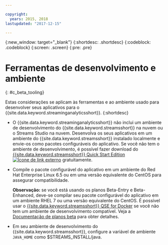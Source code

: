 ```yaml
---

copyright:
  years: 2015, 2018
lastupdated: "2017-12-15"

---
```


<!-- Attribute definitions -->
{:new_window: target="_blank"}
{:shortdesc: .shortdesc}
{:codeblock: .codeblock}
{:screen: .screen}
{:pre: .pre}

# Ferramentas de desenvolvimento e ambiente
{: #c_beta_tooling}


Estas considerações se aplicam às ferramentas e ao ambiente usado para desenvolver seus aplicativos para o {{site.data.keyword.streaminganalyticsshort}}.
{:shortdesc}


* O {{site.data.keyword.streaminganalyticsshort}} não inclui um ambiente de desenvolvimento do {{site.data.keyword.streamsshort}}
na nuvem ou o Streams Studio na nuvem. Desenvolva os seus aplicativos em um ambiente do {{site.data.keyword.streamsshort}} instalado localmente e envie-os
como pacotes configuráveis do aplicativo. Se você não tem o ambiente de desenvolvimento, é possível fazer download do [{{site.data.keyword.streamsshort}} Quick Start Edition ![Ícone de link externo](../../icons/launch-glyph.svg "Ícone de link externo")](http://ibmstreams.github.io/streamsx.documentation/docs/4.2/qse-intro/) gratuitamente.
* Compile o pacote configurável do aplicativo em um ambiente do Red Hat Enterprise Linux 6.5 ou em uma versão equivalente do CentOS para assegurar
compatibilidade.

  **Observação:** se você está usando os planos Beta-Entry e Beta-Enhanced, deve-se compilar seu pacote configurável do aplicativo em um ambiente RHEL 7 ou uma versão equivalente do CentOS. É possível usar o [{{site.data.keyword.streamsshort}} QSE for Docker](https://www-01.ibm.com/marketing/iwm/iwm/web/preLogin.do?source=swg-ibmistvi) se você não tem um ambiente de desenvolvimento compatível. Veja a [Documentação de planos beta](/docs/services/StreamingAnalytics/beta_plans.html) para obter detalhes.
* Em seu ambiente de desenvolvimento do {{site.data.keyword.streamsshort}}, configure a variável de ambiente
`JAVA_HOME` como $STREAMS_INSTALL/java.
